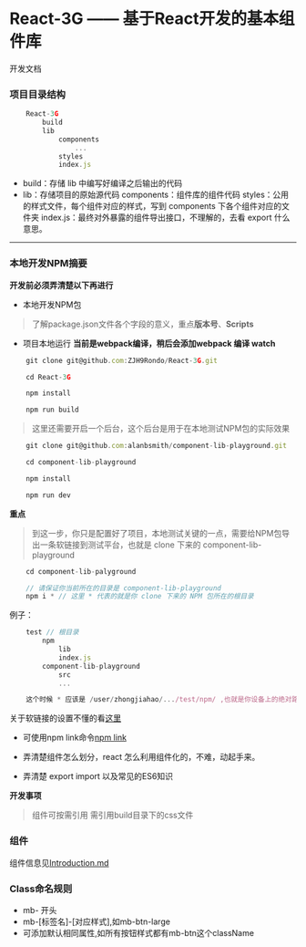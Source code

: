 # React-3G —— 基于React开发的基本组件库
开发文档

### 项目目录结构
```javaScript
    React-3G
        build
        lib
            components
                ...
            styles
            index.js
```
* build：存储 lib 中编写好编译之后输出的代码
* lib：存储项目的原始源代码
    components：组件库的组件代码
    styles：公用的样式文件，每个组件对应的样式，写到 components 下各个组件对应的文件夹
    index.js：最终对外暴露的组件导出接口，不理解的，去看 export 什么意思。

------

### 本地开发NPM摘要
**开发前必须弄清楚以下再进行**
* 本地开发NPM包
>  了解package.json文件各个字段的意义，重点**版本号**、**Scripts**

* 项目本地运行
**当前是webpack编译，稍后会添加webpack 编译 watch**
```javaScript
    git clone git@github.com:ZJH9Rondo/React-3G.git

    cd React-3G

    npm install

    npm run build
```

> 这里还需要开启一个后台，这个后台是用于在本地测试NPM包的实际效果
```javaScript
    git clone git@github.com:alanbsmith/component-lib-playground.git

    cd component-lib-playground

    npm install

    npm run dev
```

**重点**
> 到这一步，你只是配置好了项目，本地测试关键的一点，需要给NPM包导出一条软链接到测试平台，也就是 clone 下来的 component-lib-playground
```javaScript
    cd component-lib-palyground

    // 请保证你当前所在的目录是 component-lib-playground
    npm i * // 这里 * 代表的就是你 clone 下来的 NPM 包所在的根目录
```

例子：
```javaScript
    test // 根目录
        npm
            lib
            index.js
        component-lib-playground
            src
            ... 

    这个时候 * 应该是 /user/zhongjiahao/.../test/npm/ ,也就是你设备上的绝对路径
```

关于软链接的设置不懂的看[这里](https://blog.ymfe.org/%E5%80%9F%E5%8A%A9%E8%BD%AF%E9%93%BE%E6%8E%A5%E6%9C%AC%E5%9C%B0%E5%BC%80%E5%8F%91npm%E6%A8%A1%E5%9D%97/)

* 可使用npm link命令[npm link](https://docs.npmjs.com/cli/link)

* 弄清楚组件怎么划分，react 怎么利用组件化的，不难，动起手来。

* 弄清楚 export import 以及常见的ES6知识

**开发事项**
> 组件可按需引用
> 需引用build目录下的css文件


### 组件
组件信息见[Introduction.md](https://github.com/ZJH9Rondo/React-3G/blob/master/Introduction.md)

### Class命名规则
* mb- 开头
* mb-[标签名]-[对应样式],如mb-btn-large
* 可添加默认相同属性,如所有按钮样式都有mb-btn这个className



